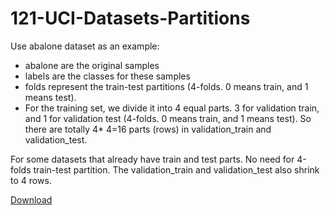 # 121-UCI-Datasets-Partitions

Use abalone dataset as an example: 
- abalone are the original samples
- labels are the classes for these samples
- folds represent the train-test partitions (4-folds. 0 means train, and 1 means test). 
- For the training set, we divide it into 4 equal parts. 3 for validation train, and 1 for validation test (4-folds. 0 means train, and 1 means test). So there are totally 4* 4=16 parts (rows) in validation_train and validation_test.

For some datasets that already have train and test parts. No need for 4-folds train-test partition. The validation_train and validation_test also shrink to 4 rows.

[Download](https://drive.google.com/file/d/1jbE6tlX23lOFibRaqqaJQhGOJGfyWQAb/view?usp=sharing)
